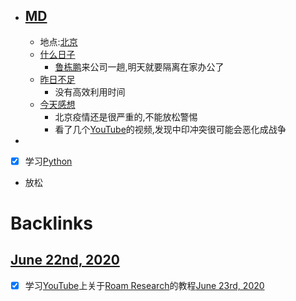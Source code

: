 - ## [MD](<MD.md>)
    - 地点:[北京](<北京.md>)
    - [什么日子](<什么日子.md>)
        - [鲁栋鹏](<鲁栋鹏.md>)来公司一趟,明天就要隔离在家办公了
    - [昨日不足](<昨日不足.md>)
        - 没有高效利用时间
    - [今天感想](<今天感想.md>)
        - 北京疫情还是很严重的,不能放松警惕
        - 看了几个[YouTube](<YouTube.md>)的视频,发现中印冲突很可能会恶化成战争
- 
- [x] 学习[Python](<Python.md>)
- 放松

# Backlinks
## [June 22nd, 2020](<June 22nd, 2020.md>)
- [x] 学习[YouTube](<YouTube.md>)上关于[Roam Research](<Roam Research.md>)的教程[June 23rd, 2020](<June 23rd, 2020.md>)

